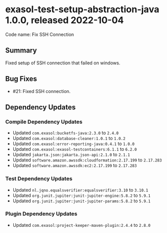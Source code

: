 # exasol-test-setup-abstraction-java 1.0.0, released 2022-10-04

Code name: Fix SSH Connection

## Summary

Fixed setup of SSH connection that failed on windows.

## Bug Fixes

* #21: Fixed SSH connection.

## Dependency Updates

### Compile Dependency Updates

* Updated `com.exasol:bucketfs-java:2.3.0` to `2.4.0`
* Updated `com.exasol:database-cleaner:1.0.1` to `1.0.2`
* Updated `com.exasol:error-reporting-java:0.4.1` to `1.0.0`
* Updated `com.exasol:exasol-testcontainers:6.1.1` to `6.2.0`
* Updated `jakarta.json:jakarta.json-api:2.1.0` to `2.1.1`
* Updated `software.amazon.awssdk:cloudformation:2.17.199` to `2.17.283`
* Updated `software.amazon.awssdk:ec2:2.17.199` to `2.17.283`

### Test Dependency Updates

* Updated `nl.jqno.equalsverifier:equalsverifier:3.10` to `3.10.1`
* Updated `org.junit.jupiter:junit-jupiter-engine:5.8.2` to `5.9.1`
* Updated `org.junit.jupiter:junit-jupiter-params:5.8.2` to `5.9.1`

### Plugin Dependency Updates

* Updated `com.exasol:project-keeper-maven-plugin:2.4.4` to `2.8.0`
